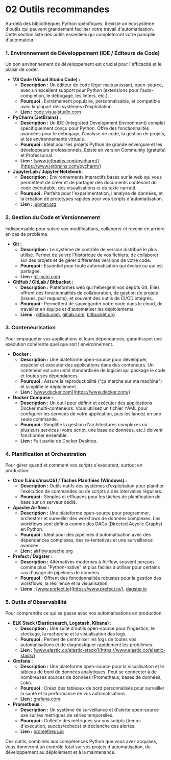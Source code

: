 # 02 Outils recommandes
Au-delà des bibliothèques Python spécifiques, il existe un écosystème d'outils qui peuvent grandement faciliter votre travail d'automatisation. Cette section liste des outils essentiels qui complèteront votre panoplie d'automateur.

### 1\. Environnement de Développement (IDE / Éditeurs de Code)

Un bon environnement de développement est crucial pour l'efficacité et le plaisir de coder.

  * **VS Code (Visual Studio Code) :**
      * **Description :** Un éditeur de code léger mais puissant, open-source, avec un excellent support pour Python (extensions pour l'auto-complétion, le débogage, les linters, etc.).
      * **Pourquoi :** Extrêmement populaire, personnalisable, et compatible avec la plupart des systèmes d'exploitation.
      * **Lien :** [code.visualstudio.com](https://code.visualstudio.com/)
  * **PyCharm (JetBrains) :**
      * **Description :** Un IDE (Integrated Development Environment) complet spécifiquement conçu pour Python. Offre des fonctionnalités avancées pour le débogage, l'analyse de code, la gestion de projets, et les environnements virtuels.
      * **Pourquoi :** Idéal pour les projets Python de grande envergure et les développeurs professionnels. Existe en version Community (gratuite) et Professional.
      * **Lien :** [www.jetbrains.com/pycharm/](https://www.jetbrains.com/pycharm/)
  * **JupyterLab / Jupyter Notebook :**
      * **Description :** Environnements interactifs basés sur le web qui vous permettent de créer et de partager des documents contenant du code exécutable, des visualisations et du texte narratif.
      * **Pourquoi :** Parfaits pour l'expérimentation, l'analyse de données, et la création de prototypes rapides pour vos scripts d'automatisation.
      * **Lien :** [jupyter.org](https://jupyter.org/)

### 2\. Gestion du Code et Versionnement

Indispensable pour suivre vos modifications, collaborer et revenir en arrière en cas de problème.

  * **Git :**
      * **Description :** Le système de contrôle de version distribué le plus utilisé. Permet de suivre l'historique de vos fichiers, de collaborer sur des projets et de gérer différentes versions de votre code.
      * **Pourquoi :** Essentiel pour toute automatisation qui évolue ou qui est partagée.
      * **Lien :** [git-scm.com](https://git-scm.com/)
  * **GitHub / GitLab / Bitbucket :**
      * **Description :** Plateformes web qui hébergent vos dépôts Git. Elles offrent des fonctionnalités de collaboration, de gestion de projets (issues, pull requests), et souvent des outils de CI/CD intégrés.
      * **Pourquoi :** Permettent de sauvegarder votre code dans le cloud, de travailler en équipe et d'automatiser les déploiements.
      * **Liens :** [github.com](https://github.com/), [gitlab.com](https://gitlab.com/), [bitbucket.org](https://bitbucket.org/)

### 3\. Conteneurisation

Pour empaqueter vos applications et leurs dépendances, garantissant une exécution cohérente quel que soit l'environnement.

  * **Docker :**
      * **Description :** Une plateforme open-source pour développer, expédier et exécuter des applications dans des conteneurs. Un conteneur est une unité standardisée de logiciel qui package le code et toutes ses dépendances.
      * **Pourquoi :** Assure la reproductibilité ("ça marche sur ma machine") et simplifie le déploiement.
      * **Lien :** [www.docker.com](https://www.docker.com/)
  * **Docker Compose :**
      * **Description :** Un outil pour définir et exécuter des applications Docker multi-conteneurs. Vous utilisez un fichier YAML pour configurer les services de votre application, puis les lancez en une seule commande.
      * **Pourquoi :** Simplifie la gestion d'architectures complexes où plusieurs services (votre script, une base de données, etc.) doivent fonctionner ensemble.
      * **Lien :** Fait partie de Docker Desktop.

### 4\. Planification et Orchestration

Pour gérer quand et comment vos scripts s'exécutent, surtout en production.

  * **Cron (Linux/macOS) / Tâches Planifiées (Windows) :**
      * **Description :** Outils natifs des systèmes d'exploitation pour planifier l'exécution de commandes ou de scripts à des intervalles réguliers.
      * **Pourquoi :** Simples et efficaces pour les tâches de planification de base sur un serveur dédié.
  * **Apache Airflow :**
      * **Description :** Une plateforme open-source pour programmer, orchestrer et surveiller des workflows de données complexes. Les workflows sont définis comme des DAGs (Directed Acyclic Graphs) en Python.
      * **Pourquoi :** Idéal pour des pipelines d'automatisation avec des dépendances complexes, des re-tentatives et une surveillance avancée.
      * **Lien :** [airflow.apache.org](https://airflow.apache.org/)
  * **Prefect / Dagster :**
      * **Description :** Alternatives modernes à Airflow, souvent perçues comme plus "Python-native" et plus faciles à utiliser pour certains cas d'usage de pipelines de données.
      * **Pourquoi :** Offrent des fonctionnalités robustes pour la gestion des workflows, la résilience et la visualisation.
      * **Liens :** [www.prefect.io](https://www.prefect.io/), [dagster.io](https://dagster.io/)

### 5\. Outils d'Observabilité

Pour comprendre ce qui se passe avec vos automatisations en production.

  * **ELK Stack (Elasticsearch, Logstash, Kibana) :**
      * **Description :** Une suite d'outils open-source pour l'ingestion, le stockage, la recherche et la visualisation des logs.
      * **Pourquoi :** Permet de centraliser les logs de toutes vos automatisations et de diagnostiquer rapidement les problèmes.
      * **Lien :** [www.elastic.co/elastic-stack/](https://www.elastic.co/elastic-stack/)
  * **Grafana :**
      * **Description :** Une plateforme open-source pour la visualisation et le tableau de bord de données analytiques. Peut se connecter à de nombreuses sources de données (Prometheus, bases de données, Loki).
      * **Pourquoi :** Créez des tableaux de bord personnalisés pour surveiller la santé et la performance de vos automatisations.
      * **Lien :** [grafana.com](https://grafana.com/)
  * **Prometheus :**
      * **Description :** Un système de surveillance et d'alerte open-source axé sur les métriques de séries temporelles.
      * **Pourquoi :** Collecte des métriques sur vos scripts (temps d'exécution, succès/échecs) et déclenche des alertes.
      * **Lien :** [prometheus.io](https://prometheus.io/)

Ces outils, combinés aux compétences Python que vous avez acquises, vous donneront un contrôle total sur vos projets d'automatisation, du développement au déploiement et à la maintenance.
